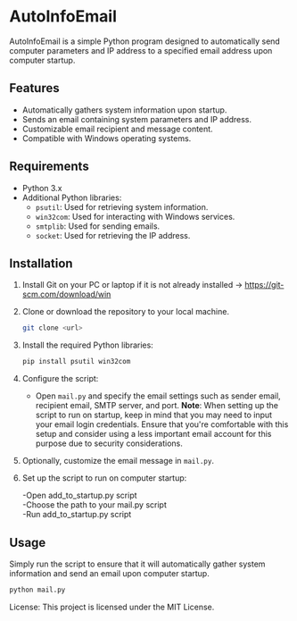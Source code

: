 # AutoInfoEmail

AutoInfoEmail is a simple Python program designed to automatically send computer parameters and IP address to a specified email address upon computer startup.

## Features

- Automatically gathers system information upon startup.
- Sends an email containing system parameters and IP address.
- Customizable email recipient and message content.
- Compatible with Windows operating systems.

## Requirements

- Python 3.x
- Additional Python libraries:
  - `psutil`: Used for retrieving system information.
  - `win32com`: Used for interacting with Windows services.
  - `smtplib`: Used for sending emails.
  - `socket`: Used for retrieving the IP address.

## Installation

1. Install Git on your PC or laptop if it is not already installed -> https://git-scm.com/download/win
2. Clone or download the repository to your local machine.
   ```bash
   git clone <url>
   ```
3. Install the required Python libraries:

    ```bash
    pip install psutil win32com
    ```

4. Configure the script:
   - Open `mail.py` and specify the email settings such as sender email, recipient email, SMTP server, and port.
   **Note**: When setting up the script to run on startup, keep in mind that you may need to input your email login credentials. Ensure that you're comfortable with this setup and consider using a less important email account for this purpose due to security considerations.  
5. Optionally, customize the email message in `mail.py`.

6. Set up the script to run on computer startup:
   
   -Open add_to_startup.py script  
   -Choose the path to your mail.py script   
   -Run add_to_startup.py script 

## Usage

Simply run the script to ensure that it will automatically gather system information and send an email upon computer startup.

```bash
python mail.py
```

License: This project is licensed under the MIT License.

